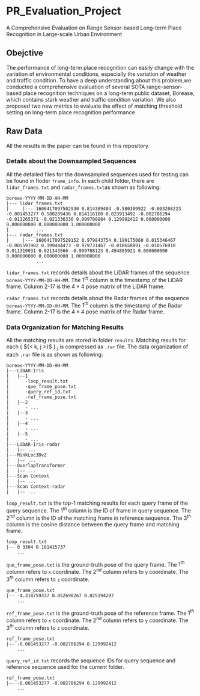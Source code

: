 # PR_Evaluation_Project
A Comprehensive Evaluation on Range Sensor-based Long-term Place Recognition in Large-scale Urban Environment

## Obejctive
The performance of long-term place recognition can easily change with the variation of environmental conditions, especially the variation of weather and traffic condition. To have a deep understanding about this problem,we conducted a comprehensive evaluation of several SOTA range-sensor-based place recognition techniques on a long-term public dataset, Borease, which contains stark weather and traffic condition variation. We also proposed two new metrics to evaluate the effect of matching threshold setting on long-term place recognition performance

## Raw Data
All the results in the paper can be found in this repository.

### Details about the Downsampled Sequences
All the detailed files for the downsampled sequences used for testing can be found in floder `frame_info`. In each child folder, there are `lidar_frames.txt` and `radar_frames.txt`as shown as following:

```text
boreas-YYYY-MM-DD-HH-MM
|--- lidar_frames.txt
|     |--- 1606417097502930 0.814389404 -0.580309922 -0.003208223 -0.001453277 0.580209436 0.814116180 0.023913492 -0.002786294 -0.011265371 -0.021336336 0.999708884 0.129992412 0.000000000 0.000000000 0.000000000 1.000000000 
|          ...
|--- radar_frames.txt
|     |--- 1606417097528152 0.979843754 0.199175060 0.015346467 -0.005591902 0.199444473 -0.979731467 -0.018658891 -0.010576910 0.011319031 0.021343566 -0.999708123 0.494885921 0.000000000 0.000000000 0.000000000 1.000000000 
           ...
```

`lidar_frames.txt` records details about the LiDAR frames of the sequence `boreas-YYYY-MM-DD-HH-MM`. The $1^{th}$ column is the timestamp of the LiDAR frame. Column 2-17 is the $4 \times 4$ pose matrix of the LiDAR frame.

`radar_frames.txt` records details about the Radar frames of the sequence `boreas-YYYY-MM-DD-HH-MM`. The $1^{th}$ column is the timestamp of the Radar frame. Column 2-17 is the $4 \times 4$ pose matrix of the Radar frame.

### Data Organization for Matching Results

All the matching results are stored in folder `results`. Matching results for each { $\{< k, j >}$ } $_j$ is compressed as `.rar` file. The data organization of each `.rar` file is as shown as following: 

```text
boreas-YYYY-MM-DD-HH-MM
|---LiDAR-Iris
|   |--1
|      -loop_result.txt
|      -que_frame_pose.txt
|      -query_ref_id.txt
|      -ref_frame_pose.txt
|   |--2
|      - ...
|   |--3
|      - ...
|   |--4
|      - ...
|   |--5
|      - ...
|---LiDAR-Iris-radar
|   |-- ...
|---MinkLoc3Dv2
|   |-- ...
|---OverlapTransformer
|   |-- ...
|---Scan Context
|   |-- ...
|---Scan Context-radar
|   |-- ...
```

`loop_result.txt` is the top-1 matching results for each query frame of the query sequence. The $1^{th}$ column is the ID of frame in query sequence. The $2^{nd}$ column is the ID of the matching frame in reference sequence. The $3^{th}$ column is the cosine distance between the query frame and matching frame.
```text
loop_result.txt
|-- 0 3304 0.181415737
    ...
```

`que_frame_pose.txt` is the ground-truth pose of the query frame. The $1^{th}$ column refers to `x` coordinate. The $2^{nd}$ column refers to `y` coordinate. The $3^{th}$ column refers to `z` coordinate. 
```text
que_frame_pose.txt
|-- -4.318759337 0.052690267 0.025194207
    ...
```

`ref_frame_pose.txt` is the ground-truth pose of the reference frame. The $1^{th}$ column refers to `x` coordinate. The $2^{nd}$ column refers to `y` coordinate. The $3^{th}$ column refers to `z` coordinate. 
```text
ref_frame_pose.txt
|-- -0.001453277 -0.002786294 0.129992412
    ...
```

`query_ref_id.txt` records the sequence IDs for query sequence and reference sequence used for the current folder. 
```text
ref_frame_pose.txt
|-- -0.001453277 -0.002786294 0.129992412
    ...
```
